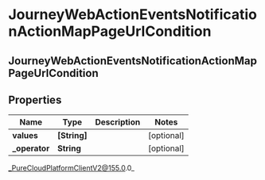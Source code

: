# JourneyWebActionEventsNotificationActionMapPageUrlCondition

## JourneyWebActionEventsNotificationActionMapPageUrlCondition

## Properties

|Name | Type | Description | Notes|
|------------ | ------------- | ------------- | -------------|
| **values** | **[String]** |  | [optional] |
| **_operator** | **String** |  | [optional] |



_PureCloudPlatformClientV2@155.0.0_
